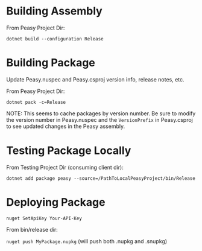 # Building Assembly

From Peasy Project Dir:

`dotnet build --configuration Release`

# Building Package

Update Peasy.nuspec and Peasy.csproj version info, release notes, etc.

From Peasy Project Dir:

 `dotnet pack -c=Release`

NOTE: This seems to cache packages by version number.  Be sure to modify the version number in Peasy.nuspec and the `VersionPrefix` in Peasy.csproj to see updated changes in the Peasy assembly.

# Testing Package Locally

From Testing Project Dir (consuming client dir):

`dotnet add package peasy --source=/PathToLocalPeasyProject/bin/Release`

# Deploying Package

`nuget SetApiKey Your-API-Key`

From bin/release dir:

 `nuget push MyPackage.nupkg` (will push both .nupkg and .snupkg)


